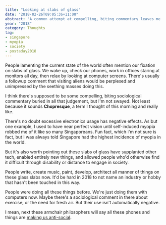 ```yaml
---
title: "Looking at slabs of glass"
date: "2018-02-26T09:05:36+11:00"
abstract: "A common attempt at compelling, biting commentary leaves me unconvinced"
year: "2018"
category: Thoughts
tag:
- singapore
- myopia
- society
- postaday2018
---
```

People lamenting the current state of the world often mention our fixation on slabs of glass. We wake up, check our phones, work in offices staring at monitors all day, then relax by looking at computer screens. There's usually a followup comment that visiting aliens would be perplexed and unimpressed by the seething masses doing this.

I think there's supposed to be some compelling, biting sociological commentary buried in all that judgement, but I'm not swayed. Not least because it sounds **Chopresque**, a term I thought of this morning and really like.

There's no doubt excessive electronics usage has negative effects. As but one example, I used to have near perfect vision until self-induced myopia robbed me of it like so many Singaporeans. Fun fact, which I'm not sure is fact, but I was always told Singapore had the highest incidence of myopia in the world.

But it's also worth pointing out these slabs of glass have supplanted other tech, enabled entirely new things, and allowed people who'd otherwise find it difficult through disability or distance to engage in society. 

People write, create music, paint, develop, architect all manner of things on these glass slabs now. It'd be hard in 2018 to not name an industry or hobby that hasn't been touched in this way.

People were doing all these things before. We're just doing them with computers now. Maybe there's a sociological comment in there about exercise, or the need for fresh air. But their use isn't automatically negative.

I mean, next these armchair philosophers will say all these phones and things are [making us anti-social].

[making us anti-social]: https://rubenerd.com/antisocial-tech/

